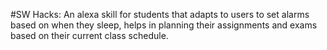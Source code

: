 
#SW Hacks:
An alexa skill for students that adapts to users to set alarms based on when they sleep, helps in
planning their assignments and exams based on their current class schedule.
